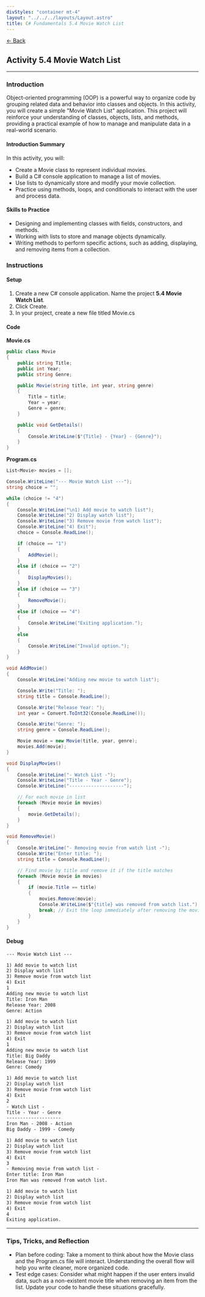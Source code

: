 ```yaml
---
divStyles: "container mt-4"
layout: "../../../layouts/Layout.astro"
title: C# Fundamentals 5.4 Movie Watch List
---
```


[← Back](/c-sharp-fundamentals/)

## Activity 5.4 Movie Watch List

---

### Introduction

Object-oriented programming (OOP) is a powerful way to organize code by grouping related data and behavior into classes and objects. In this activity, you will create a simple "Movie Watch List" application. This project will reinforce your understanding of classes, objects, lists, and methods, providing a practical example of how to manage and manipulate data in a real-world scenario.

#### Introduction Summary

In this activity, you will:
- Create a Movie class to represent individual movies.
- Build a C# console application to manage a list of movies.
- Use lists to dynamically store and modify your movie collection.
- Practice using methods, loops, and conditionals to interact with the user and process data.

#### Skills to Practice

- Designing and implementing classes with fields, constructors, and methods.
- Working with lists to store and manage objects dynamically.
- Writing methods to perform specific actions, such as adding, displaying, and removing items from a collection.

### Instructions

#### Setup

1. Create a new C# console application. Name the project **5.4 Movie Watch List**.
2. Click Create.
3. In your project, create a new file titled Movie.cs

#### Code

**Movie.cs**
```cs
public class Movie
{
    public string Title;
    public int Year;
    public string Genre;

    public Movie(string title, int year, string genre)
    {
        Title = title;
        Year = year;
        Genre = genre;
    }

    public void GetDetails()
    {
        Console.WriteLine($"{Title} - {Year} - {Genre}");
    }
}
```

**Program.cs**
```cs
List<Movie> movies = [];

Console.WriteLine("--- Movie Watch List ---");
string choice = "";

while (choice != "4")
{
    Console.WriteLine("\n1) Add movie to watch list");
    Console.WriteLine("2) Display watch list");
    Console.WriteLine("3) Remove movie from watch list");
    Console.WriteLine("4) Exit");
    choice = Console.ReadLine();

    if (choice == "1")
    {
        AddMovie();
    }
    else if (choice == "2")
    {
        DisplayMovies();
    }
    else if (choice == "3")
    {
        RemoveMovie();
    }
    else if (choice == "4")
    {
        Console.WriteLine("Exiting application.");
    }
    else
    {
        Console.WriteLine("Invalid option.");
    }
}

void AddMovie()
{
    Console.WriteLine("Adding new movie to watch list");

    Console.Write("Title: ");
    string title = Console.ReadLine();

    Console.Write("Release Year: ");
    int year = Convert.ToInt32(Console.ReadLine());

    Console.Write("Genre: ");
    string genre = Console.ReadLine();

    Movie movie = new Movie(title, year, genre);
    movies.Add(movie);
}

void DisplayMovies()
{
    Console.WriteLine("- Watch List -");
    Console.WriteLine("Title - Year - Genre");
    Console.WriteLine("--------------------");

    // For each movie in list
    foreach (Movie movie in movies)
    {
        movie.GetDetails();
    }
}

void RemoveMovie()
{
    Console.WriteLine("- Removing movie from watch list -");
    Console.Write("Enter title: ");
    string title = Console.ReadLine();

    // Find movie by title and remove it if the title matches
    foreach (Movie movie in movies)
    {
        if (movie.Title == title)
        {
            movies.Remove(movie);
            Console.WriteLine($"{title} was removed from watch list.");
            break; // Exit the loop immediately after removing the movie
        }
    }
}
```

#### Debug

```txt
--- Movie Watch List ---

1) Add movie to watch list
2) Display watch list
3) Remove movie from watch list
4) Exit
1
Adding new movie to watch list
Title: Iron Man
Release Year: 2008
Genre: Action

1) Add movie to watch list
2) Display watch list
3) Remove movie from watch list
4) Exit
1
Adding new movie to watch list
Title: Big Daddy
Release Year: 1999
Genre: Comedy

1) Add movie to watch list
2) Display watch list
3) Remove movie from watch list
4) Exit
2
- Watch List -
Title - Year - Genre
--------------------
Iron Man - 2008 - Action
Big Daddy - 1999 - Comedy

1) Add movie to watch list
2) Display watch list
3) Remove movie from watch list
4) Exit
3
- Removing movie from watch list -
Enter title: Iron Man
Iron Man was removed from watch list.

1) Add movie to watch list
2) Display watch list
3) Remove movie from watch list
4) Exit
4
Exiting application.
```

---

### Tips, Tricks, and Reflection

- Plan before coding: Take a moment to think about how the Movie class and the Program.cs file will interact. Understanding the overall flow will help you write cleaner, more organized code.
- Test edge cases: Consider what might happen if the user enters invalid data, such as a non-existent movie title when removing an item from the list. Update your code to handle these situations gracefully.